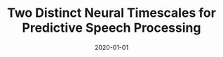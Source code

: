 ---
title: "Two Distinct Neural Timescales for Predictive Speech Processing"
collection: publications
permalink: /publication/2020-01-01-Two-Distinct-Neural-Timescales-for-Predictive-Speech-Processing
date: 2020-01-01
venue: 'Neuron'
paperurl: 'https://pubmed.ncbi.nlm.nih.gov/31806493/'
citation: ' Peter Donhauser,  Sylvain Baillet, &quot;Two Distinct Neural Timescales for Predictive Speech Processing.&quot; Neuron, 2020.'
---
